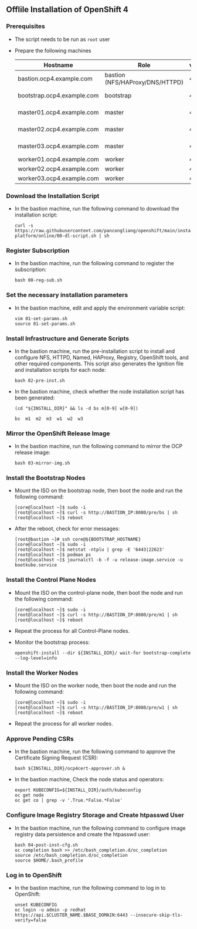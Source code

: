 ## Offlile Installation of OpenShift 4

### Prerequisites
* The script needs to be run as `root` user  
* Prepare the following machines  

  | Hostname                    | Role                         | vCPU | RAM  | Storage |
  |-----------------------------|-----------------------------|------|------|---------|
  | bastion.ocp4.example.com    | bastion (NFS/HAProxy/DNS/HTTPD) | 4  |  6 GB  |  100 GB   |
  | bootstrap.ocp4.example.com  | bootstrap                   |  4   | 16 GB | 100 GB  |
  | master01.ocp4.example.com   | master                      |  4   | 16 GB | 100 GB  |
  | master02.ocp4.example.com   | master                      |  4   | 16 GB | 100 GB  |
  | master03.ocp4.example.com   | master                      |  4   | 16 GB | 100 GB  |
  | worker01.ocp4.example.com   | worker                      |  4   |  8 GB | 100 GB  |
  | worker02.ocp4.example.com   | worker                      |  4   |  8 GB | 100 GB  |
  | worker03.ocp4.example.com   | worker                      |  4   |  8 GB | 100 GB  |


### Download the Installation Script

* In the bastion machine, run the following command to download the installation script:

  ```
  curl -s https://raw.githubusercontent.com/pancongliang/openshift/main/installing/any-platform/online/00-dl-script.sh | sh
  ```


### Register Subscription

* In the bastion machine, run the following command to register the subscription:

  ```
  bash 00-reg-sub.sh
  ```


### Set the necessary installation parameters

* In the bastion machine, edit and apply the environment variable script:

  ```
  vim 01-set-params.sh
  source 01-set-params.sh
  ```


### Install Infrastructure and Generate Scripts

* In the bastion machine, run the pre-installation script to install and configure NFS, HTTPD, Named, HAProxy, Registry, OpenShift tools, and other required components. This script also generates the Ignition file and installation scripts for each node:

  ```
  bash 02-pre-inst.sh
  ```
  
* In the bastion machine, check whether the node installation script has been generated:
  ```
  (cd "${INSTALL_DIR}" && ls -d bs m[0-9] w[0-9])

  bs  m1  m2  m3  w1  w2  w3
  ```

  
### Mirror the OpenShift Release Image

* In the bastion machine, run the following command to mirror the OCP release image:
  
  ```
  bash 03-mirror-img.sh
  ```


### Install the Bootstrap Nodes

* Mount the ISO on the bootstrap node, then boot the node and run the following command:

  ```
  [core@localhost ~]$ sudo -i
  [root@localhost ~]$ curl -s http://BASTION_IP:8080/pre/bs | sh
  [root@localhost ~]$ reboot
  ```

* After the reboot, check for error messages:
 
  ```
  [root@bastion ~]# ssh core@${BOOTSTRAP_HOSTNAME}
  [core@localhost ~]$ sudo -i
  [root@localhost ~]$ netstat -ntplu | grep -E '6443|22623'
  [root@localhost ~]$ podman ps
  [root@localhost ~]$ journalctl -b -f -u release-image.service -u bootkube.service
  ```


### Install the Control Plane Nodes

* Mount the ISO on the control-plane node, then boot the node and run the following command:

  ```
  [core@localhost ~]$ sudo -i
  [root@localhost ~]$ curl -s http://BASTION_IP:8080/pre/m1 | sh
  [root@localhost ~]$ reboot
  ```
* Repeat the process for all Control-Plane nodes.
  
* Monitor the bootstrap process:

  ```
  openshift-install --dir ${INSTALL_DIR}/ wait-for bootstrap-complete --log-level=info
  ```


### Install the Worker Nodes

* Mount the ISO on the worker node, then boot the node and run the following command:

  ```
  [core@localhost ~]$ sudo -i
  [root@localhost ~]$ curl -s http://BASTION_IP:8080/pre/w1 | sh
  [root@localhost ~]$ reboot
  ```

* Repeat the process for all worker nodes.


### Approve Pending CSRs

* In the bastion machine, run the following command to approve the Certificate Signing Request (CSR):
  
  ```
  bash ${INSTALL_DIR}/ocp4cert-approver.sh &
  ```

* In the bastion machine, Check the node status and operators:

  ```
  export KUBECONFIG=${INSTALL_DIR}/auth/kubeconfig
  oc get node
  oc get co | grep -v '.True.*False.*False'
  ```

### Configure Image Registry Storage and Create htpasswd User

* In the bastion machine, run the following command to configure image registry data persistence and create the htpasswd user:

  ```
  bash 04-post-inst-cfg.sh
  oc completion bash >> /etc/bash_completion.d/oc_completion
  source /etc/bash_completion.d/oc_completion
  source $HOME/.bash_profile
  ```


### Log in to OpenShift

* In the bastion machine, run the following command to log in to OpenShift:

  ```
  unset KUBECONFIG
  oc login -u admin -p redhat https://api.$CLUSTER_NAME.$BASE_DOMAIN:6443 --insecure-skip-tls-verify=false
  ```
